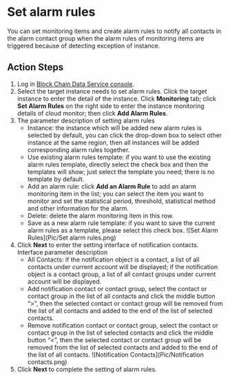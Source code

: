 # Set alarm rules
You can set monitoring items and create alarm rules to notify all contacts in the alarm contact group when the alarm rules of monitoring items are triggered because of detecting exception of instance. 

## Action Steps
1. Log in [Block Chain Data Service console](https://bds-console.jdcloud.com/block/list).   
2. Select the target instance needs to set alarm rules. Click the target instance to enter the detail of the instance. Click **Monitoring** tab; click **Set Alarm Rules** on the right side to enter the instance monitoring details of cloud monitor; then click **Add Alarm Rules**.  
3. The parameter description of setting alarm rules
    * Instance: the instance which will be added new alarm rules is selected by default, you can click the drop-down box to select other instance at the same region, then all instances will be added corresponding alarm rules together.
    * Use existing alarm rules template: if you want to use the existing alarm rules template, directly select the check box and then the templates will show; just select the template you need; there is no template by default.
    * Add an alarm rule: click **Add an Alarm Rule** to add an alarm monitoring item in the list; you can select the item you want to monitor and set the statistical period, threshold, statistical method and other information for the alarm.
    * Delete: delete the alarm monitoring item in this row.
    * Save as a new alarm rule template: if you want to save the current alarm rules as a template, please select this check box.
    ![Set Alarm Rules](Pic/Set alarm rules.png)
4. Click **Next** to enter the setting interface of notification contacts. Interface parameter description
    * All Contacts: if the notification object is a contact, a list of all contacts under current account will be displayed; if the notification object is a contact group, a list of all contact groups under current account will be displayed.
    * Add notification contact or contact group, select the contact or contact group in the list of all contacts and click the middle button “>”, then the selected contact or contact group will be removed from the list of all contacts and added to the end of the list of selected contacts.
    * Remove notification contact or contact group, select the contact or contact group in the list of selected contacts and click the middle button “<”, then the selected contact or contact group will be removed from the list of selected contacts and added to the end of the list of all contacts.
    ![Notification Contacts](Pic/Notification contacts.png)
5. Click **Next** to complete the setting of alarm rules.

